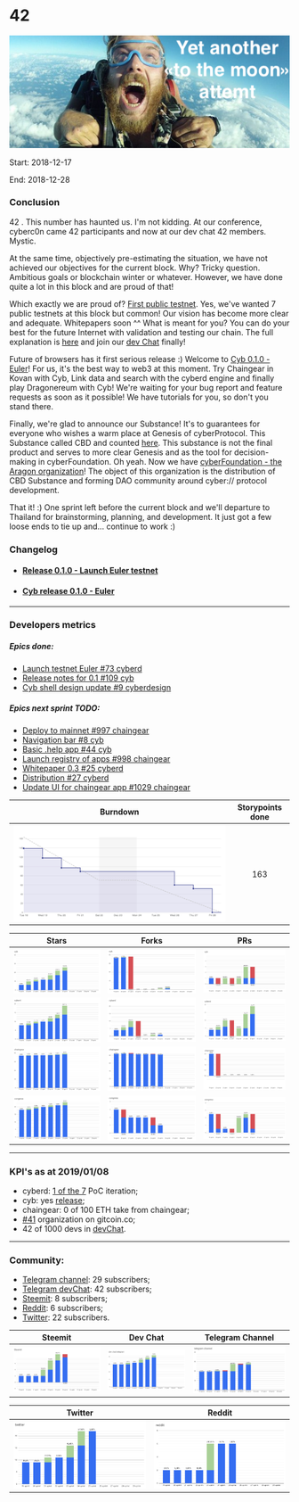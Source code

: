 # 42

![pic](pic.png)

Start: 2018-12-17

End: 2018-12-28

### Сonclusion

42 . This number has haunted us. I'm not kidding. At our conference, cyberc0n came 42 participants and now at our dev chat 42 members. Mystic.

At the same time, objectively pre-estimating the situation,  we have not achieved our objectives for the current block. Why?  Tricky question. Ambitious goals or blockchain winter or whatever. However, we have done quite a lot in this block and are proud of that!

Which exactly we are proud of? [First public testnet](https://github.com/cybercongress/cyberd/releases/tag/0.1.0). Yes, we've wanted 7 public testnets at this block but common! Our vision has become more clear and adequate. Whitepapers soon ^^
What is meant for you? You can do your best for the future Internet with validation and testing our chain. The full explanation is [here](https://github.com/cybercongress/cyberd/blob/master/docs/run_validator.md) and join our [dev Chat](https://t.me/fuckgoogle) finally!

Future of browsers has it first serious release :) Welcome to [Cyb 0.1.0 - Euler](https://github.com/cybercongress/cyberd/releases)! For us, it's the best way to web3 at this moment.  Try Chaingear in Kovan with Cyb, Link data and search with the cyberd engine and finally play Dragonereum with Cyb! We're waiting for your bug report and feature requests as soon as it possible! We have tutorials for you, so don't you stand there.

Finally, we're glad to announce our Substance! It's to guarantees for everyone who wishes a warm place at Genesis of cyberProtocol. This Substance called CBD and counted [here](https://etherscan.io/token/0x136c1121f21c29415d8cd71f8bb140c7ff187033#balances). This substance is not the final product and serves to more clear Genesis and as the tool for decision-making in cyberFoundation. Oh yeah. Now we have [cyberFoundation - the Aragon organization](https://mainnet.aragon.org/#/cyberfoundation.aragonid.eth/0xf4d85b5a1650a335b30072d178f6dcb611f05a3e)! The object of this organization is the distribution of CBD Substance and forming DAO community around cyber:// protocol development.

That it! :) One sprint left before the current block and we'll departure to Thailand for brainstorming, planning, and development. It just got a few loose ends to tie up and... continue to work :)




### Changelog
 - #### [Release 0.1.0 - Launch Euler testnet](https://github.com/cybercongress/cyberd/blob/master/CHANGELOG.md#010-2019-01-03)
 - #### [Cyb release 0.1.0 - Euler](https://github.com/cybercongress/cyb/releases/tag/v0.1.0)

 ---
### Developers metrics
##### Epics done:
- [Launch testnet Euler #73 cyberd](https://github.com/cybercongress/cyberd/issues/73)
- [Release notes for 0.1 #109 cyb](https://github.com/cybercongress/cyb/issues/109)
- [Cyb shell design update #9 cyberdesign](https://github.com/cybercongress/cyberdesign/issues/9)

##### Epics next sprint TODO:
- [Deploy to mainnet #997 chaingear](https://github.com/cybercongress/chaingear/issues/997)
- [Navigation bar #8 cyb](https://github.com/cybercongress/cyb/issues/8)
- [Basic .help app #44 cyb](https://github.com/cybercongress/cyb/issues/44)
- [Launch registry of apps #998 chaingear](https://github.com/cybercongress/chaingear/issues/998)
- [Whitepaper 0.3 #25 cyberd](https://github.com/cybercongress/cyberd/issues/25)
- [Distribution #27 cyberd](https://github.com/cybercongress/cyberd/issues/27)
- [Update UI for chaingear app #1029 chaingear](https://github.com/cybercongress/chaingear/issues/1029)


Burndown | Storypoints done
:---: | :---:
![burndown-report](BD.png) | 163

Stars | Forks | PRs
:---: | :---: |:---:
![stars](cyb-stars.png) |![forks](cyb-forks.png) |![PRs](cyb-PRs.png)
![stars](cyberd-stars.png) |![forks](cyberd-forks.png) |![PRs](cyberd-PRs.png)
![stars](chaingear-stars.png) |![forks](chaingear-forks.png) |![PRs](chaingear-PRs.png)
![stars](congress-stars.png) |![forks](congress-forks.png) |![PRs](congress-PRs.png)

---

### KPI's as at 2019/01/08
- cyberd: [1 of the 7](https://github.com/cybercongress/cyberd/blob/master/CHANGELOG.md#010-2019-01-03) PoC iteration;
- cyb: yes [release](https://github.com/cybercongress/cyb/releases/tag/v0.1.0);
- chaingear: 0 of 100 ETH take from chaingear;
- [#41](https://gitcoin.co/profile/cybercongress) organization on gitcoin.co;
- 42 of 1000 devs in [devChat](https://t.me/fuckgoogle).

---

### Community:

- [Telegram channel](https://t.me/cybercongress): 29 subscribers;
- [Telegram devChat](https://t.me/fuckgoogle): 42 subscribers;
- [Steemit](https://steemit.com/@cybercongress): 8 subscribers;
- [Reddit](https://www.reddit.com/r/cybercongress): 6 subscribers;
- [Twitter](https://twitter.com/cyber_devs): 22 subscribers.

Steemit | Dev Chat | Telegram Channel
:---: | :---: |:---:
![stemmit](steemit.png) |![devchat](devChat.png) |![telegram](telegram.png)

Twitter | Reddit
:---:|:---:|
![twitter](twitter.png)|![reddit](reddit.png)
